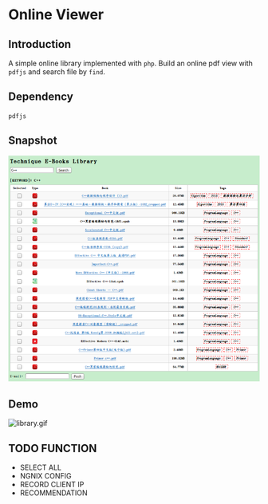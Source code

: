 # Online Viewer
## Introduction
A simple online library implemented with `php`.
Build an online pdf view with `pdfjs` and search file by `find`.
## Dependency
```
pdfjs
```
## Snapshot
![demo](./demo.png)

## Demo
![library.gif](./library.gif)

## TODO FUNCTION
- SELECT ALL
- NGNIX CONFIG
- RECORD CLIENT IP
- RECOMMENDATION

